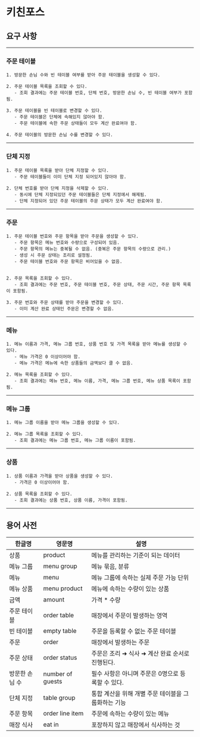# 키친포스

## 요구 사항

----
### 주문 테이블
```
1. 방문한 손님 수와 빈 테이블 여부를 받아 주문 테이블을 생성할 수 있다.

2. 주문 테이블 목록을 조회할 수 있다.
   - 조회 결과에는 주문 테이블 번호, 단체 번호, 방문한 손님 수, 빈 테이블 여부가 포함됨.
   
3. 주문 테이블을 빈 테이블로 변경할 수 있다. 
   - 주문 테이블은 단체에 속해있지 않아야 함.
   - 주문 테이블에 속한 주문 상태들이 모두 계산 완료여야 함.
   
4. 주문 테이블의 방문한 손님 수를 변경할 수 있다.
```
----
### 단체 지정
```
1. 주문 테이블 목록을 받아 단체 지정할 수 있다. 
   - 주문 테이블들이 이미 단체 지정 되어있지 않아야 함.
   
2. 단체 번호를 받아 단체 지정을 삭제할 수 있다. 
   - 동시에 단체 지정되있던 주문 테이블들은 단체 지정에서 해제됨. 
   - 단체 지정되어 있던 주문 테이블의 주문 상태가 모두 계산 완료여야 함. 
```
----
### 주문
```
1. 주문 테이블 번호와 주문 항목을 받아 주문을 생성할 수 있다. 
   - 주문 항목은 메뉴 번호와 수량으로 구성되어 있음.
   - 주문 항목의 메뉴는 중복될 수 없음. (중복은 주문 항목의 수량으로 관리.)
   - 생성 시 주문 상태는 조리로 설정됨.
   - 주문 테이블 번호와 주문 항목은 비어있을 수 없음. 

   
2. 주문 목록을 조회할 수 있다.
   - 조회 결과에는 주문 번호, 주문 테이블 번호, 주문 상태, 주문 시간, 주문 항목 목록이 포함됨.
   
3. 주문 번호와 주문 상태를 받아 주문을 변경할 수 있다.
   - 이미 계산 완료 상태인 주문은 변경할 수 없음.
```
----
### 메뉴
```
1. 메뉴 이름과 가격, 메뉴 그룹 번호, 상품 번호 및 가격 목록을 받아 메뉴를 생성할 수 있다.
   - 메뉴 가격은 0 이상이어야 함. 
   - 메뉴 가격은 메뉴에 속한 상품들의 금액보다 클 수 없음.
   
2. 메뉴 목록을 조회할 수 있다.
   - 조회 결과에는 메뉴 번호, 메뉴 이름, 가격, 메뉴 그룹 번호, 메뉴 상품 목록이 포함됨.
```
----
### 메뉴 그룹
```
1. 메뉴 그룹 이름을 받아 메뉴 그룹을 생성할 수 있다.

2. 메뉴 그룹 목록을 조회할 수 있다.
   - 조회 결과에는 메뉴 그룹 번호, 메뉴 그룹 이름이 포함됨.
```
---- 
### 상품
```
1. 상품 이름과 가격을 받아 상품을 생성할 수 있다.
   - 가격은 0 이상이어야 함.
   
2. 상품 목록을 조회할 수 있다.
   - 조회 결과에는 상품 번호, 상품 이름, 가격이 포함됨.
```
----    
## 용어 사전

| 한글명 | 영문명 | 설명 |
| --- | --- | --- |
| 상품 | product | 메뉴를 관리하는 기준이 되는 데이터 |
| 메뉴 그룹 | menu group | 메뉴 묶음, 분류 |
| 메뉴 | menu | 메뉴 그룹에 속하는 실제 주문 가능 단위 |
| 메뉴 상품 | menu product | 메뉴에 속하는 수량이 있는 상품 |
| 금액 | amount | 가격 * 수량 |
| 주문 테이블 | order table | 매장에서 주문이 발생하는 영역 |
| 빈 테이블 | empty table | 주문을 등록할 수 없는 주문 테이블 |
| 주문 | order | 매장에서 발생하는 주문 |
| 주문 상태 | order status | 주문은 조리 ➜ 식사 ➜ 계산 완료 순서로 진행된다. |
| 방문한 손님 수 | number of guests | 필수 사항은 아니며 주문은 0명으로 등록할 수 있다. |
| 단체 지정 | table group | 통합 계산을 위해 개별 주문 테이블을 그룹화하는 기능 |
| 주문 항목 | order line item | 주문에 속하는 수량이 있는 메뉴 |
| 매장 식사 | eat in | 포장하지 않고 매장에서 식사하는 것 |
